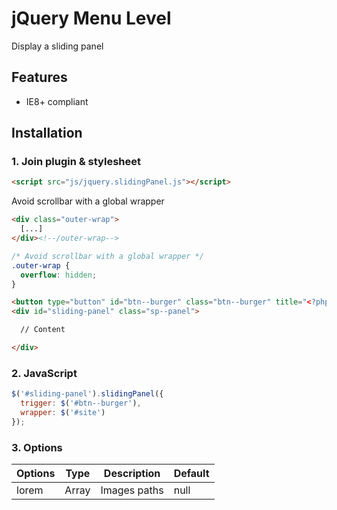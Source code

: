 # jQuery Menu Level

Display a sliding panel



## Features

* IE8+ compliant



## Installation

### 1. Join plugin & stylesheet

```html
<script src="js/jquery.slidingPanel.js"></script>
```





Avoid scrollbar with a global wrapper

```html
<div class="outer-wrap">
  [...]
</div><!--/outer-wrap-->
```

```css
/* Avoid scrollbar with a global wrapper */
.outer-wrap {
  overflow: hidden;
}
```


```html
<button type="button" id="btn--burger" class="btn--burger" title="<?php print t('Open nav') ?>">Menu</button>
<div id="sliding-panel" class="sp--panel">

  // Content

</div>
```




### 2. JavaScript

```js
$('#sliding-panel').slidingPanel({
  trigger: $('#btn--burger'),
  wrapper: $('#site')
});
```



### 3. Options

Options | Type  | Description                    | Default
--------|-------|--------------------------------|--------
lorem   | Array | Images paths                   | null
